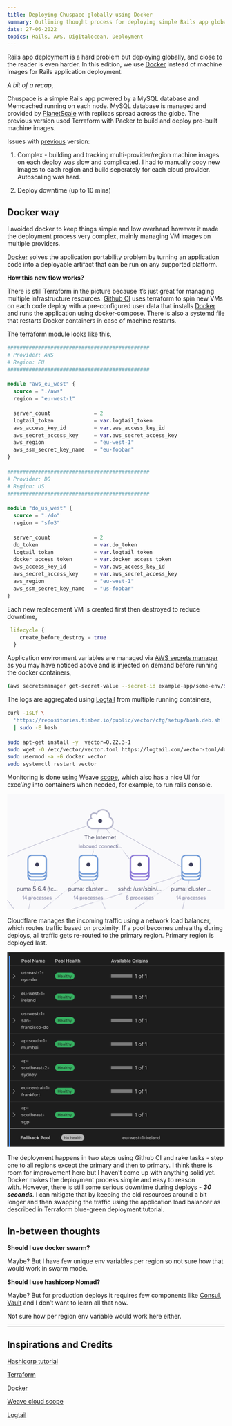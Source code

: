 ```yaml
---
title: Deploying Chuspace globally using Docker
summary: Outlining thought process for deploying simple Rails app globally
date: 27-06-2022
topics: Rails, AWS, Digitalocean, Deployment
---
```


Rails app deployment is a hard problem but deploying globally, and close to the reader is even harder. In this edition, we use [Docker](https://www.docker.com/) instead of machine images for Rails application deployment.

*A bit of a recap*,

Chuspace is a simple Rails app powered by a MySQL database and Memcached running on each node. MySQL database is managed and provided by [PlanetScale](https://planetscale.com/) with replicas spread across the globe. The previous version used Terraform with Packer to build and deploy pre-built machine images.

Issues with [previous](/engineering/deploying-chuspace-globally/editions/1) version:

1. Complex - building and tracking multi-provider/region machine images on each deploy was slow and complicated. I had to manually copy new images to each region and build seperately for each cloud provider. Autoscaling was hard.

2. Deploy downtime (up to 10 mins)

## Docker way

I avoided docker to keep things simple and low overhead however it made the deployment process very complex, mainly managing VM images on multiple providers.

[Docker](https://www.docker.com/) solves the application portability problem by turning an application code into a deployable artifact that can be run on any supported platform.

**How this new flow works?**

There is still Terraform in the picture because it’s just great for managing multiple infrastructure resources. [Github CI](https://github.com/features/actions) uses terraform to spin new VMs on each code deploy with a pre-configured user data that installs [Docker](https://www.docker.com/) and runs the application using docker-compose. There is also a systemd file that restarts Docker containers in case of machine restarts.

The terraform module looks like this,

```tf
##############################################
# Provider: AWS
# Region: EU
##############################################

module "aws_eu_west" {
  source = "./aws"
  region = "eu-west-1"

  server_count              = 2
  logtail_token             = var.logtail_token
  aws_access_key_id         = var.aws_access_key_id
  aws_secret_access_key     = var.aws_secret_access_key
  aws_region                = "eu-west-1"
  aws_ssm_secret_key_name   = "eu-foobar"
}

##############################################
# Provider: DO
# Region: US
##############################################

module "do_us_west" {
  source = "./do"
  region = "sfo3"

  server_count              = 2
  do_token                  = var.do_token
  logtail_token             = var.logtail_token
  docker_access_token       = var.docker_access_token
  aws_access_key_id         = var.aws_access_key_id
  aws_secret_access_key     = var.aws_secret_access_key
  aws_region                = "eu-west-1"
  aws_ssm_secret_key_name   = "us-foobar"
}
```

Each new replacement VM is created first then destroyed to reduce downtime,

```tf
 lifecycle {
    create_before_destroy = true
  }
```

Application environment variables are managed via [AWS secrets manager](https://aws.amazon.com/secrets-manager/) as you may have noticed above and is injected on demand before running the docker containers,

```bash
(aws secretsmanager get-secret-value --secret-id example-app/some-env/${aws_ssm_secret_key_name} | jq '.SecretString' | xargs printf) > .env
```

The logs are aggregated using [Logtail](https://betterstack.com/logtail) from multiple running containers,

```bash
curl -1sLf \
  'https://repositories.timber.io/public/vector/cfg/setup/bash.deb.sh' \
  | sudo -E bash

sudo apt-get install -y  vector=0.22.3-1
sudo wget -O /etc/vector/vector.toml https://logtail.com/vector-toml/docker/${logtail_token}
sudo usermod -a -G docker vector
sudo systemctl restart vector
```

Monitoring is done using Weave [scope](https://www.weave.works/oss/scope/), which also has a nice UI for exec’*ing* into containers when needed, for example, to run rails console.

![Weave scope UI](/assets/screenshot-2022-07-25-at-214321.png)

Cloudflare manages the incoming traffic using a network load balancer, which routes traffic based on proximity. If a pool becomes unhealthy during deploys, all traffic gets re-routed to the primary region. Primary region is deployed last.

![Cloudflare load balancer pools](/assets/screenshot-2022-07-28-at-161835.png)

The deployment happens in two steps using Github CI and rake tasks - step one to all regions except the primary and then to primary. I think there is room for improvement here but I haven’t come up with anything solid yet. Docker makes the deployment process simple and easy to reason with. However, there is still some serious downtime during deploys - ***30 seconds***. I can mitigate that by keeping the old resources around a bit longer and then swapping the traffic using the application load balancer as described in Terraform blue-green deployment tutorial.

## In-between thoughts

**Should I use docker swarm?**

Maybe? But I have few unique env variables per region so not sure how that would work in swarm mode.

**Should I use hashicorp Nomad?**

Maybe? But for production deploys it requires few components like [Consul](https://www.consul.io/), [Vault](https://www.vaultproject.io/) and I don’t want to learn all that now.

Not sure how per region env variable would work here either.

---

## Inspirations and Credits

[Hashicorp tutorial](https://www.hashicorp.com/blog/terraform-feature-toggles-blue-green-deployments-canary-test)

[Terraform](https://www.terraform.io/)

[Docker](https://www.docker.com/)

[Weave cloud scope](https://www.weave.works/oss/scope/)

[Logtail](https://betterstack.com/logtail)